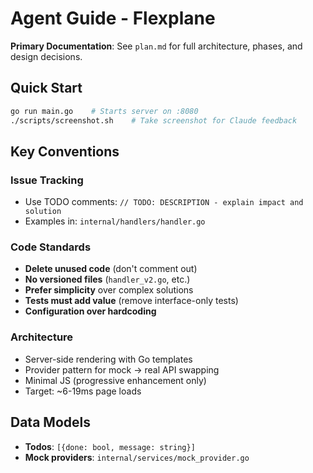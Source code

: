 # Agent Guide - Flexplane

**Primary Documentation**: See `plan.md` for full architecture, phases, and design decisions.

## Quick Start
```bash
go run main.go    # Starts server on :8080
./scripts/screenshot.sh    # Take screenshot for Claude feedback
```

## Key Conventions

### Issue Tracking
- Use TODO comments: `// TODO: DESCRIPTION - explain impact and solution`
- Examples in: `internal/handlers/handler.go`

### Code Standards  
- **Delete unused code** (don't comment out)
- **No versioned files** (`handler_v2.go`, etc.)
- **Prefer simplicity** over complex solutions
- **Tests must add value** (remove interface-only tests)
- **Configuration over hardcoding**

### Architecture
- Server-side rendering with Go templates
- Provider pattern for mock → real API swapping
- Minimal JS (progressive enhancement only)
- Target: ~6-19ms page loads

## Data Models
- **Todos**: `[{done: bool, message: string}]` 
- **Mock providers**: `internal/services/mock_provider.go`
